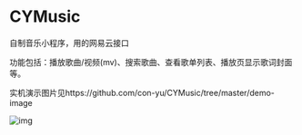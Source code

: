 # CYMusic
自制音乐小程序，用的网易云接口

功能包括：播放歌曲/视频(mv)、搜索歌曲、查看歌单列表、播放页显示歌词封面等。

实机演示图片见https://github.com/con-yu/CYMusic/tree/master/demo-image

![img](https://backiee.com/static/wpdb/wallpapers/1000x563/191348.jpg)

